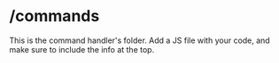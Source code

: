 # /commands
This is the command handler's folder. Add a JS file with your code, and make sure to include the info at the top.
